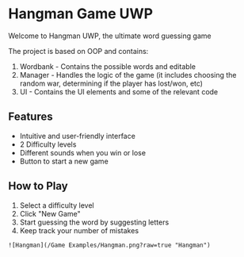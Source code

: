 
# Hangman Game UWP

Welcome to Hangman UWP, the ultimate word guessing game

The project is based on OOP and contains:
1. Wordbank - Contains the possible words and editable
2. Manager - Handles the logic of the game (it includes choosing the random war, determining if the player has lost/won, etc)
3. UI - Contains the UI elements and some of the relevant code 


## Features
- Intuitive and user-friendly interface
- 2 Difficulty levels
- Different sounds when you win or lose
- Button to start a new game

## How to Play
1. Select a difficulty level
2. Click "New Game"
3. Start guessing the word by suggesting letters
5. Keep track your number of mistakes


```
![Hangman](/Game Examples/Hangman.png?raw=true "Hangman")

```
